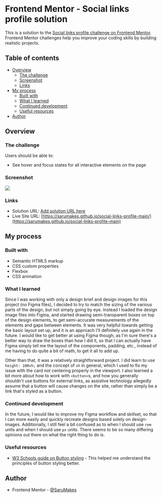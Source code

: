 # Frontend Mentor - Social links profile solution

This is a solution to the [Social links profile challenge on Frontend Mentor](https://www.frontendmentor.io/challenges/social-links-profile-UG32l9m6dQ). Frontend Mentor challenges help you improve your coding skills by building realistic projects. 

## Table of contents

- [Overview](#overview)
  - [The challenge](#the-challenge)
  - [Screenshot](#screenshot)
  - [Links](#links)
- [My process](#my-process)
  - [Built with](#built-with)
  - [What I learned](#what-i-learned)
  - [Continued development](#continued-development)
  - [Useful resources](#useful-resources)
- [Author](#author)

## Overview

### The challenge

Users should be able to:

- See hover and focus states for all interactive elements on the page

### Screenshot

![](./screenshot.jpg)

### Links

- Solution URL: [Add solution URL here](https://your-solution-url.com)
- Live Site URL: [https://sarumakes.github.io/social-links-profile-main/](https://sarumakes.github.io/social-links-profile-main)

## My process

### Built with

- Semantic HTML5 markup
- CSS custom properties
- Flexbox
- CSS animation

### What I learned

Since I was working with only a design brief and design images for this project (no Figma files), I decided to try to match the sizing of the various parts of the design, but not simply going by eye. Instead I loaded the design image files into Figma, and started drawing semi-transparent boxes on top of the design elements, to get semi-accurate measurements of the elements and gaps between elements. It was very helpful towards getting the basic layout set up, and it is an approach I'll definitely use again in the future. I would like to get better at using Figma though, as I'm sure there's a better way to draw the boxes than how I did it, so that I can actually have Figma simply tell me the layout of the components, padding, etc., instead of me having to do quite a bit of math, to get it all to add up.

Other than that, it was a relatively straightforward project. I did learn to use `height: 100vh;` and the concept of `vh` in general, which I used to fix my issue with the card not centering properly in the viewport. I also learned a bit more about how to work with `<button>`s, and how you generally shouldn't use buttons for external links, as assistive technology allegedly assume that a button will cause changes on the site, rather than simply be a link that's styled as a button.  

### Continued development

In the future, I would like to improve my Figma workflow and skillset, so that I can more easily and quickly recreate designs based solely on design-images. Additionally, I still feel a bit confused as to when I should use `rem` units and when I should use `px` units. There seems to be so many differing opinions out there on what the right thing to do is.

### Useful resources

- [W3 Schools guide on Button styling](https://www.w3schools.com/css/css3_buttons.asp) - This helped me understand the principles of button styling better.

## Author
- Frontend Mentor - [@SaruMakes](https://www.frontendmentor.io/profile/SaruMakes)
